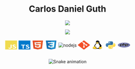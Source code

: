 
<div>
  
  <h1 align="center">
  Carlos Daniel Guth
  </h1>
  
  <p align="center">
      <img width="10%" align="center" valign="middle" src="https://avatars.githubusercontent.com/u/96921550?s=400&u=8f6586097e440229e0ca6ef4ed9a74141137a5e8&v=4" target="_blank"/>
  </p>
</div>

<div align="center">
  <a href="https://github.com/Cafurink42">
    <img height="150em" src="https://github-readme-stats.vercel.app/api?username=Cafurink42&count_private=true&include_all_commits=true&show_icons=true&theme=white&hide_border=false&show_owner=true"/>
  </a>
</div>

<div align="center" valign="top"><br>
  <img align="center" alt="Js" height="30" width="40" src="https://raw.githubusercontent.com/devicons/devicon/master/icons/javascript/javascript-plain.svg">
  <img align="center" alt="Js" height="30" width="40" src="https://raw.githubusercontent.com/devicons/devicon/master/icons/typescript/typescript-plain.svg">
  <img align="center" alt="HTML" height="30" width="40" src="https://raw.githubusercontent.com/devicons/devicon/master/icons/html5/html5-original.svg">
  <img align="center" alt="CSS" height="30" width="40" src="https://raw.githubusercontent.com/devicons/devicon/master/icons/css3/css3-original.svg">
  <img align="center" alt="nodejs" height="30" width="40" src="https://cdn.worldvectorlogo.com/logos/nodejs-icon.svg">
  <img align="center" alt="git" height="30" width="40" src="https://raw.githubusercontent.com/devicons/devicon/master/icons/git/git-original.svg">
  <img align="center" alt="linux" height="30" width="40" src="https://raw.githubusercontent.com/devicons/devicon/master/icons/linux/linux-original.svg">
  <img align="center" alt="python" height="30" width="40" src  = "https://raw.githubusercontent.com/devicons/devicon/master/icons/python/python-original.svg">
  <img align="center" alt="php" height="30" width="40" src  = "https://raw.githubusercontent.com/devicons/devicon/master/icons/php/php-original.svg">


</div><br>


<div align="center">

 ![Snake animation](https://github.com/danielbped/danielbped/blob/output/github-contribution-grid-snake.svg)  
</div>
